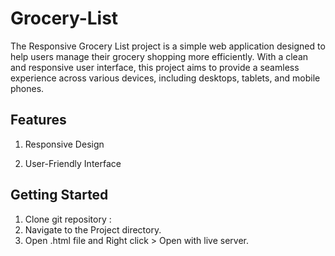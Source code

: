 # Grocery-List

The Responsive Grocery List project is a simple web application designed to help users manage their grocery shopping more efficiently. With a clean and responsive user interface, this project aims to provide a seamless experience across various devices, including desktops, tablets, and mobile phones.

## Features
1. Responsive Design

2.  User-Friendly Interface

## Getting Started
1. Clone git repository :
2. Navigate to the Project directory.
3. Open .html file and Right click > Open with live server.
